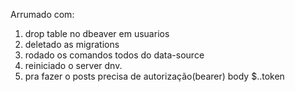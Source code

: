 Arrumado com:

1. drop table no dbeaver em usuarios
2. deletado as migrations
3. rodado os comandos todos do data-source
4. reiniciado o server dnv.
5. pra fazer o posts precisa de autorização(bearer) body $..token
